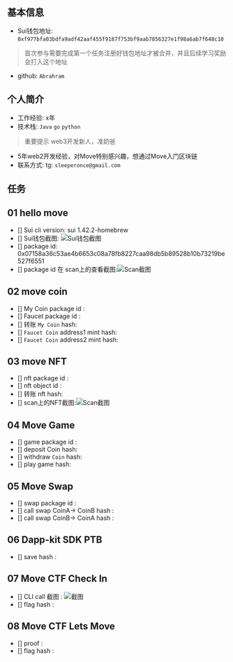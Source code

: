 ## 基本信息
- Sui钱包地址: `0xf977bfa03bdfa9adf42aaf455f9187f753bf9aab7856327e1f98a6ab7f648c10`
> 首次参与需要完成第一个任务注册好钱包地址才被合并，并且后续学习奖励会打入这个地址
- github: `Abrahram`

## 个人简介
- 工作经验: x年
- 技术栈: `Java` `go` `python`
> 重要提示 web3开发新人，准奶爸
- 5年web2开发经验，对Move特别感兴趣，想通过Move入门区块链
- 联系方式: tg: `sleeperonce@gmail.com` 

## 任务

##   01 hello move  
- [] Sui cli version: sui 1.42.2-homebrew
- [] Sui钱包截图: ![Sui钱包截图](./images/waller.png)
- [] package id: 0x07158a36c53ae4b6653c08a78fb8227caa98db5b89528b10b73219be527f6551
- [] package id 在 scan上的查看截图:![Scan截图](./images/package.png)

##   02 move coin
- [] My Coin package id : 
- [] Faucet package id : 
- [] 转账 `My Coin` hash:
- [] `Faucet Coin` address1 mint hash:
- [] `Faucet Coin` address2 mint hash:

##   03 move NFT
- [] nft package id :
- [] nft object id : 
- [] 转账 nft  hash:
- [] scan上的NFT截图:![Scan截图](./images/你的图片地址)

##   04 Move Game
- [] game package id :
- [] deposit Coin hash:
- [] withdraw `Coin` hash:
- [] play game hash:

##   05 Move Swap
- [] swap package id :
- [] call swap CoinA-> CoinB  hash :
- [] call swap CoinB-> CoinA  hash :

##   06 Dapp-kit SDK PTB
- [] save hash :

##   07 Move CTF Check In
- [] CLI call 截图 : ![截图](./images/你的图片地址)
- [] flag hash :

##   08 Move CTF Lets Move
- [] proof : 
- [] flag hash :

